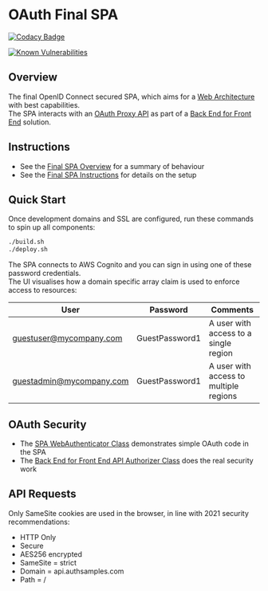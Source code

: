 # OAuth Final SPA

[![Codacy Badge](https://app.codacy.com/project/badge/Grade/f2c5ede8739440599096fc25010ab6f6)](https://www.codacy.com/gh/gary-archer/oauth.websample.final/dashboard?utm_source=github.com&amp;utm_medium=referral&amp;utm_content=gary-archer/oauth.websample.final&amp;utm_campaign=Badge_Grade)
 
[![Known Vulnerabilities](https://snyk.io/test/github/gary-archer/oauth.websample.final/badge.svg?targetFile=spa/package.json)](https://snyk.io/test/github/gary-archer/oauth.websample.final?targetFile=spa/package.json)

## Overview

The final OpenID Connect secured SPA, which aims for a [Web Architecture](https://authguidance.com/2017/09/08/goal-1-spas/) with best capabilities.\
The SPA interacts with an [OAuth Proxy API](https://github.com/gary-archer/oauth.webproxyapi) as part of a [Back End for Front End](https://authguidance.com/2019/09/09/spa-back-end-for-front-end) solution.

## Instructions

- See the [Final SPA Overview](https://authguidance.com/2019/04/07/local-ui-setup) for a summary of behaviour
- See the [Final SPA Instructions](https://authguidance.com/2019/04/08/how-to-run-the-react-js-spa) for details on the setup 

## Quick Start

Once development domains and SSL are configured, run these commands to spin up all components:

```bash
./build.sh
./deploy.sh
```

The SPA connects to AWS Cognito and you can sign in using one of these password credentials.\
The UI visualises how a domain specific array claim is used to enforce access to resources:

| User | Password | Comments |
| ---- | -------- | -------- |
| guestuser@mycompany.com | GuestPassword1 | A user with access to a single region |
| guestadmin@mycompany.com | GuestPassword1 | A user with access to multiple regions |

## OAuth Security

- The [SPA WebAuthenticator Class](https://github.com/gary-archer/oauth.websample.final/blob/master/spa/src/plumbing/oauth/web/webAuthenticator.ts) demonstrates simple OAuth code in the SPA
- The [Back End for Front End API Authorizer Class](https://github.com/gary-archer/oauth.webproxyapi/blob/master/src/core/services/authorizer.ts) does the real security work

## API Requests

Only SameSite cookies are used in the browser, in line with 2021 security recommendations:

- HTTP Only
- Secure
- AES256 encrypted
- SameSite = strict
- Domain = api.authsamples.com
- Path = /

